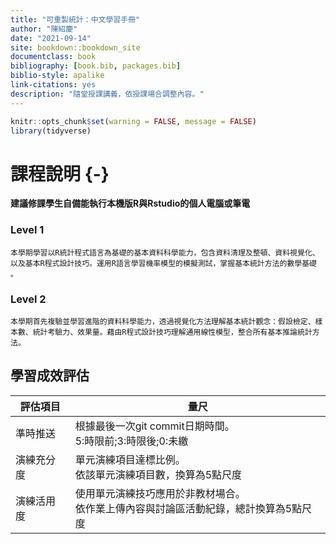 ```yaml
--- 
title: "可重製統計：中文學習手冊"
author: "陳紹慶"
date: "2021-09-14"
site: bookdown::bookdown_site
documentclass: book
bibliography: [book.bib, packages.bib]
biblio-style: apalike
link-citations: yes
description: "隨堂授課講義，依授課場合調整內容。"
---
```



```r
knitr::opts_chunk$set(warning = FALSE, message = FALSE)
library(tidyverse)
```




# 課程說明 {-}

**建議修課學生自備能執行本機版R與Rstudio的個人電腦或筆電**


### Level 1

    本學期學習以R統計程式語言為基礎的基本資料科學能力，包含資料清理及整頓、資料視覺化、以及基本R程式設計技巧。運用R語言學習機率模型的模擬測試，掌握基本統計方法的數學基礎 。

### Level 2

    本學期首先複驗並學習進階的資料科學能力，透過視覺化方法理解基本統計觀念：假設檢定、樣本數、統計考驗力、效果量。藉由R程式設計技巧理解通用線性模型，整合所有基本推論統計方法。



## 學習成效評估

|評估項目|量尺|
|---|---|
|準時推送|根據最後一次git commit日期時間。<br>5:時限前;3:時限後;0:未繳|
|演練充分度|單元演練項目達標比例。<br>依該單元演練項目數，換算為5點尺度|
|演練活用度|使用單元演練技巧應用於非教材場合。<br>依作業上傳內容與討論區活動紀錄，總計換算為5點尺度|
